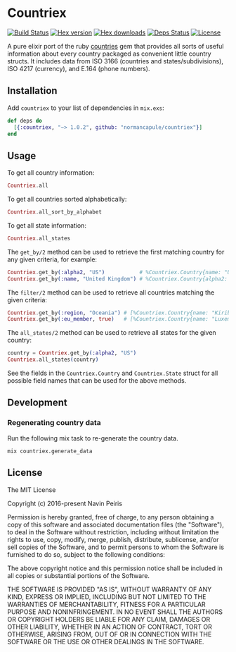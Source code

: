 # Countriex

[![Build Status](https://travis-ci.org/navinpeiris/countriex.svg?branch=master)](https://travis-ci.org/navinpeiris/countriex)
[![Hex version](https://img.shields.io/hexpm/v/countriex.svg 'Hex version')](https://hex.pm/packages/countriex)
[![Hex downloads](https://img.shields.io/hexpm/dt/countriex.svg 'Hex downloads')](https://hex.pm/packages/countriex)
[![Deps Status](https://beta.hexfaktor.org/badge/all/github/navinpeiris/countriex.svg)](https://beta.hexfaktor.org/github/navinpeiris/countriex)
[![License](http://img.shields.io/:license-mit-blue.svg)](http://doge.mit-license.org)

A pure elixir port of the ruby [countries](https://github.com/hexorx/countries) gem that provides all sorts of useful information about every country packaged as convenient little country structs. It includes data from ISO 3166 (countries and states/subdivisions), ISO 4217 (currency), and E.164 (phone numbers).

## Installation

Add `countriex` to your list of dependencies in `mix.exs`:

```elixir
def deps do
  [{:countriex, "~> 1.0.2", github: "normancapule/countriex"}]
end
```

## Usage

To get all country information:

```elixir
Countriex.all
```

To get all countries sorted alphabetically:

```elixir
Countriex.all_sort_by_alphabet
```

To get all state information:

```elixir
Countriex.all_states
```

The `get_by/2` method can be used to retrieve the first matching country for any given criteria, for example:

```elixir
Countriex.get_by(:alpha2, "US")           # %Countriex.Country{name: "United States of America", alpha2: "US", alpha3: "USA", ...}
Countriex.get_by(:name, "United Kingdom") # %Countriex.Country{alpha2: "GB", alpha3: "GBR", ...}
```

The `filter/2` method can be used to retrieve all countries matching the given criteria:

```elixir
Countriex.get_by(:region, "Oceania") # [%Countriex.Country{name: "Kiribati", ...}, %Countriex.Country{name: "American Samoa", ...}, ...]
Countriex.get_by(:eu_member, true)   # [%Countriex.Country{name: "Luxembourg", ...}, %Countriex.Country{name: "Poland", ...}, ...]
```

The `all_states/2` method can be used to retrieve all states for the given country:

```elixir
country = Countriex.get_by(:alpha2, "US")
Countriex.all_states(country)
```

See the fields in the `Countriex.Country` and `Countriex.State` struct for all possible field names that can be used for the above methods.

## Development

### Regenerating country data

Run the following mix task to re-generate the country data.

```
mix countriex.generate_data
```

## License

The MIT License

Copyright (c) 2016-present Navin Peiris

Permission is hereby granted, free of charge, to any person obtaining a copy
of this software and associated documentation files (the "Software"), to deal
in the Software without restriction, including without limitation the rights
to use, copy, modify, merge, publish, distribute, sublicense, and/or sell
copies of the Software, and to permit persons to whom the Software is
furnished to do so, subject to the following conditions:

The above copyright notice and this permission notice shall be included in
all copies or substantial portions of the Software.

THE SOFTWARE IS PROVIDED "AS IS", WITHOUT WARRANTY OF ANY KIND, EXPRESS OR
IMPLIED, INCLUDING BUT NOT LIMITED TO THE WARRANTIES OF MERCHANTABILITY,
FITNESS FOR A PARTICULAR PURPOSE AND NONINFRINGEMENT. IN NO EVENT SHALL THE
AUTHORS OR COPYRIGHT HOLDERS BE LIABLE FOR ANY CLAIM, DAMAGES OR OTHER
LIABILITY, WHETHER IN AN ACTION OF CONTRACT, TORT OR OTHERWISE, ARISING FROM,
OUT OF OR IN CONNECTION WITH THE SOFTWARE OR THE USE OR OTHER DEALINGS IN
THE SOFTWARE.
